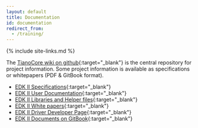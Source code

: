 ```yaml
---
layout: default
title: Documentation
id: documentation
redirect_from:
  - /training/
---
```

{% include site-links.md %}

The [TianoCore wiki on github]({{wiki}}){:target="_blank"} is the central repository for project information. Some project information is available as specifications or whitepapers (PDF & GitBook format).
* [EDK II Specifications]({{wiki}}/EDK-II-Specifications){:target="_blank"}
* [EDK II User Documentation]({{wiki}}/EDK-II-User-Documentation){:target="_blank"}
* [EDK II Libraries and Helper files]({{wiki}}/EDK-II-Libraries-and-Helper-files){:target="_blank"}
* [EDK II White papers]({{wiki}}/EDK-II-white-papers){:target="_blank"}
* [EDK II Driver Developer Page]({{wiki}}/Driver-Developer){:target="_blank"}
* [EDK II Documents on GitBook](https://www.gitbook.com/@edk2-docs){:target="_blank"}

